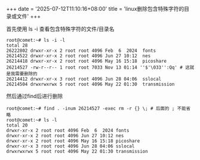 +++
date = '2025-07-12T11:10:16+08:00'
title = 'linux删除包含特殊字符的目录或文件'
+++

首先使用 ls -i 查看包含特殊字符的文件/目录名
```shell
root@comet:~# ls -i -l
total 28
26222802 drwxr-xr-x 2 root root 4096 Feb  6  2024  fonts
26214522 drwxr-xr-x 2 root root 4096 Jun 27 10:12  nes
26214418 drwxr-xr-x 2 root root 4096 May 16 15:18  picoshare
26214527 -rw-r--r-- 1 root root 7033 Nov 13 01:14 ''$'\033'':Qq' # 这就是我需要删除的
26214412 drwxr-xr-x 3 root root 4096 Jun 28 04:06  sslocal
26214504 drwxrwxrwx 5 root root 4096 May 22 01:30  transmission
```
然后通过find后进行删除
```shell
root@comet:~# find . -inum 26214527 -exec rm -r {} \; # 后面的 ; 不能省略
root@comet:~# ls -l
total 20
drwxr-xr-x 2 root root 4096 Feb  6  2024 fonts
drwxr-xr-x 2 root root 4096 Jun 27 10:12 nes
drwxr-xr-x 2 root root 4096 May 16 15:18 picoshare
drwxr-xr-x 3 root root 4096 Jun 28 04:06 sslocal
drwxrwxrwx 5 root root 4096 May 22 01:30 transmission
```